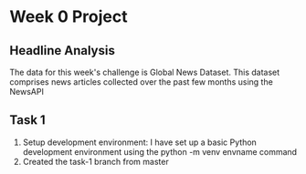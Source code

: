 # Week 0 Project
## Headline Analysis
The data for this week's challenge is Global News Dataset. This dataset comprises news articles collected over the past few months using the NewsAPI
## Task 1
1. Setup development  environment: I have set up a basic Python development environment using the python -m venv envname command
2. Created the task-1 branch from master